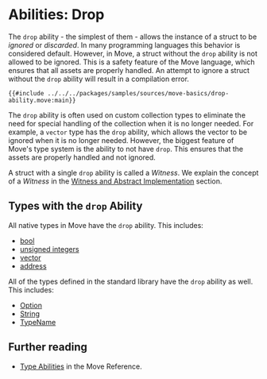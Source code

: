 # Abilities: Drop

<!-- TODO: reiterate, given that we introduce abilities one by one -->

<!-- TODO:

- introduce abilities first
- mention them all
- then do one by one

consistency: we / I / you ?
who is we? I am alone, there's no one else here


-->

<!--

// Shall we only talk about `drop` ?
// So that we don't explain scopes and `copy` / `move` semantics just yet?

Chapter: Basic Syntax
Goal: Introduce Copy and Drop abilities of Move. Follows the `struct` section
Notes:
    - compare them to primitive types introduces before;
    - what is an ability without drop
    - drop is not necessary for unpacking
    - make a joke about a bacteria pattern in the code
    - mention that a struct with only `drop` ability is called a Witness
    - mention that a struct without abilities is called a Hot Potato
    - mention that there are two more abilities which are covered in a later chapter

Links:
    - language reference (abilities)
    - authorization patterns (or witness)
    - hot potato pattern
    - key and store abilities (later chapter)

 -->

The `drop` ability - the simplest of them - allows the instance of a struct to be _ignored_ or
_discarded_. In many programming languages this behavior is considered default. However, in Move, a
struct without the `drop` ability is not allowed to be ignored. This is a safety feature of the Move
language, which ensures that all assets are properly handled. An attempt to ignore a struct without
the `drop` ability will result in a compilation error.

```move
{{#include ../../../packages/samples/sources/move-basics/drop-ability.move:main}}
```

The `drop` ability is often used on custom collection types to eliminate the need for special
handling of the collection when it is no longer needed. For example, a `vector` type has the `drop`
ability, which allows the vector to be ignored when it is no longer needed. However, the biggest
feature of Move's type system is the ability to not have `drop`. This ensures that the assets are
properly handled and not ignored.

A struct with a single `drop` ability is called a _Witness_. We explain the concept of a _Witness_
in the
[Witness and Abstract Implementation](./../programmability/witness-pattern.md)
section.

## Types with the `drop` Ability

All native types in Move have the `drop` ability. This includes:

- [bool](./../move-basics/primitive-types.md#booleans)
- [unsigned integers](./../move-basics/primitive-types.md#integer-types)
- [vector](./../move-basics/vector.md)
- [address](./../move-basics/address.md)

All of the types defined in the standard library have the `drop` ability as well. This includes:

- [Option](./../move-basics/option.md)
- [String](./../move-basics/string.md)
- [TypeName](./../move-basics/type-reflection.md#typename)

## Further reading

- [Type Abilities](/reference/abilities.html) in the Move Reference.
